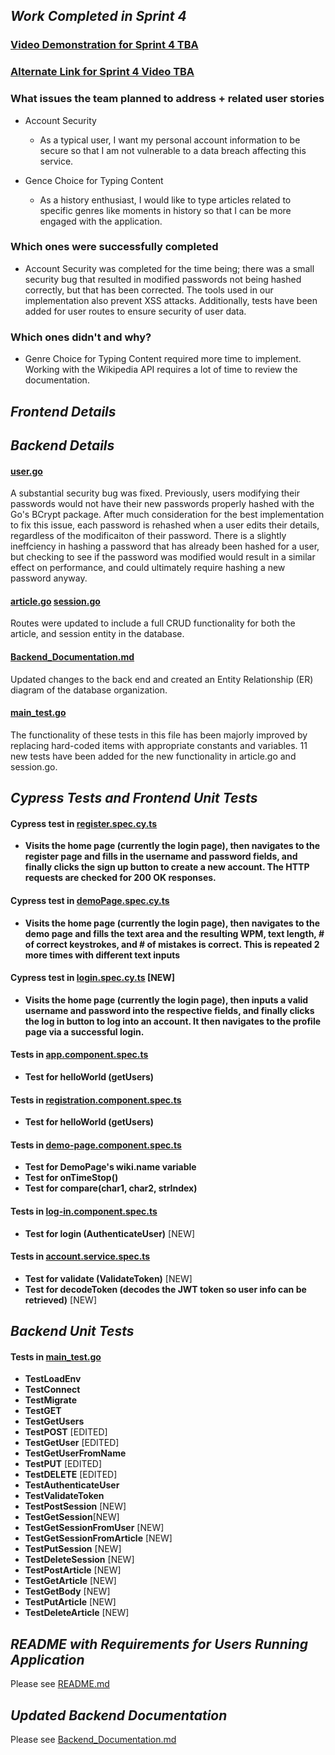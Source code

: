 <!-- WORK TO COMPLETE:
Entire Team
    Make progress on issues uncompleted in Sprint 3, or new issues discovered during Sprint 3.
    Write test for new functionality implemented. 
     front-page readme that details requirements for running and using your application.
SUBMISSIONS:
    Submission Format: GitHub & Video Links (Use comments on submission page for multiple links)
    Narrated video presentation. Split the presentation such that each member of your team narrates a portion. Presentation should include:
    Demonstrate new functionality implemented.
    Show results of all unit tests (including those from Sprint 3).
    Finally, give an overview of your completed project as if you were pitching it to someone who has never seen it:
    Demonstrate all front-end functionality
    Detailed explanation of backend API
Sprint4.md
    Detail work you've completed in Sprint 4
    List frontend unit and Cypress tests
    List backend unit tests
    Show updated documentation for your backend API 

We will be checking individual commits. If you do not commit code, you will not receive any credit for this sprint. If you're having trouble contributing, speak with your TA sooner rather than later.
Rather than just checking whether or not you have contributed all, for this sprint we will also be comparing outputs with the rest of your team. A contribution ratio of 2:1 as compared with the top performing teammate is fine, but when we start seeing differences approaching 5:1, 10:1, etc, points will be docked. -->

## _Work Completed in Sprint 4_ ##

### [Video Demonstration for Sprint 4 TBA](https://youtu.be/XhNUXZZ_6Bk) ###
### [Alternate Link for Sprint 4 Video TBA](https://clipchamp.com/watch/FMN3fO4qFXd)


### What issues the team planned to address + related user stories
* Account Security
    * As a typical user, I want my personal account information to be secure so that I am not vulnerable to a data breach affecting this service.

* Gence Choice for Typing Content
    * As a history enthusiast, I would like to type articles related to specific genres like moments in history so that I can be more engaged with the application.
### Which ones were successfully completed
* Account Security was completed for the time being; there was a small security bug that resulted in modified passwords not being hashed correctly, but that has been corrected. The tools used in our implementation also prevent XSS attacks. Additionally, tests have been added for user routes to ensure security of user data.

### Which ones didn't and why?
* Genre Choice for Typing Content required more time to implement. Working with the Wikipedia API requires a lot of time to review the documentation. 
## _Frontend Details_ ##


## _Backend Details_ ##

#### [user.go](https://github.com/WasabiTech-777/SWE-2023-Spring/blob/174bdd6c8f57efa12affba46334eadbfffbdb2a9/src/server/routes/user.go) ####
A substantial security bug was fixed. Previously, users modifying their passwords would not have their new passwords properly hashed with the Go's BCrypt package. After much consideration for the best implementation to fix this issue, each password is rehashed when a user edits their details, regardless of the modificaiton of their password. There is a slightly ineffciency in hashing a password that has already been hashed for a user, but checking to see if the password was modified would result in a similar effect on performance, and could ultimately require hashing a new password anyway.  

#### [article.go](https://github.com/WasabiTech-777/SWE-2023-Spring/blob/main/src/server/routes/article.go) [session.go](https://github.com/WasabiTech-777/SWE-2023-Spring/blob/main/src/server/routes/session.go) ####
Routes were updated to include a full CRUD functionality for both the article, and session entity in the database. 

#### [Backend_Documentation.md](https://github.com/WasabiTech-777/SWE-2023-Spring/blob/main/Backend_Documentation.md) ####
Updated changes to the back end and created an Entity Relationship (ER) diagram of the database organization.

#### [main_test.go](https://github.com/WasabiTech-777/SWE-2023-Spring/blob/174bdd6c8f57efa12affba46334eadbfffbdb2a9/src/server/main_test.go) ####
The functionality of these tests in this file has been majorly improved by replacing hard-coded items with appropriate constants and variables.
11 new tests have been added for the new functionality in article.go and session.go. 

## _Cypress Tests and Frontend Unit Tests_
#### Cypress test in [register.spec.cy.ts](https://github.com/WasabiTech-777/SWE-2023-Spring/blob/d28ae8915ec5ed7c40697cf1399cac0636e6f18d/cypress/e2e/register.spec.cy.ts)
* **Visits the home page (currently the login page), then navigates to the register page and fills in the username and password fields, and finally clicks the sign up button to create a new account. The HTTP requests are checked for 200 OK responses.**
#### Cypress test in [demoPage.spec.cy.ts](https://github.com/WasabiTech-777/SWE-2023-Spring/blob/d28ae8915ec5ed7c40697cf1399cac0636e6f18d/cypress/e2e/demoPage.spec.cy.ts)
* **Visits the home page (currently the login page), then navigates to the demo page and fills the text area and the resulting WPM, text length, # of correct keystrokes, and # of mistakes is correct. This is repeated 2 more times with different text inputs**
#### Cypress test in [login.spec.cy.ts](https://github.com/WasabiTech-777/SWE-2023-Spring/blob/456cdb1aa202ff37cd4707f5fbe604fa4c537fa0/cypress/e2e/login.spec.cy.ts) [NEW]
* **Visits the home page (currently the login page), then inputs a valid username and password into the respective fields, and finally clicks the log in button to log into an account. It then navigates to the profile page via a successful login.**

#### Tests in [app.component.spec.ts](https://github.com/WasabiTech-777/SWE-2023-Spring/blob/5159d7ebe84904dd363ec3932b869f453e1244c5/src/app/app.component.spec.ts)
* **Test for helloWorld (getUsers)**
#### Tests in [registration.component.spec.ts](https://github.com/WasabiTech-777/SWE-2023-Spring/blob/5159d7ebe84904dd363ec3932b869f453e1244c5/src/app/registration/registration.component.spec.ts)
* **Test for helloWorld (getUsers)**
#### Tests in [demo-page.component.spec.ts](https://github.com/WasabiTech-777/SWE-2023-Spring/blob/5159d7ebe84904dd363ec3932b869f453e1244c5/src/app/demo-page/demo-page.component.spec.ts)
* **Test for DemoPage's wiki.name variable**
* **Test for onTimeStop()**
* **Test for compare(char1, char2, strIndex)**
#### Tests in [log-in.component.spec.ts](https://github.com/WasabiTech-777/SWE-2023-Spring/blob/5159d7ebe84904dd363ec3932b869f453e1244c5/src/app/log-in/log-in.component.spec.ts)
* **Test for login (AuthenticateUser)** [NEW]
#### Tests in [account.service.spec.ts](https://github.com/WasabiTech-777/SWE-2023-Spring/blob/5159d7ebe84904dd363ec3932b869f453e1244c5/src/app/account.service.spec.ts)
* **Test for validate (ValidateToken)** [NEW]
* **Test for decodeToken (decodes the JWT token so user info can be retrieved)** [NEW]
## _Backend Unit Tests_ ##

#### Tests in [main_test.go](https://github.com/WasabiTech-777/SWE-2023-Spring/blob/174bdd6c8f57efa12affba46334eadbfffbdb2a9/src/server/main_test.go)
* **TestLoadEnv**
* **TestConnect**
* **TestMigrate**
* **TestGET**
* **TestGetUsers**  
* **TestPOST**  [EDITED]
* **TestGetUser**   [EDITED]
* **TestGetUserFromName** 
* **TestPUT** [EDITED]
* **TestDELETE** [EDITED]
* **TestAuthenticateUser** 
* **TestValidateToken**
* **TestPostSession** [NEW]
* **TestGetSession**[NEW]
* **TestGetSessionFromUser** [NEW]
* **TestGetSessionFromArticle** [NEW]
* **TestPutSession** [NEW]
* **TestDeleteSession** [NEW]
* **TestPostArticle** [NEW]
* **TestGetArticle** [NEW]
* **TestGetBody** [NEW]
* **TestPutArticle** [NEW]
* **TestDeleteArticle** [NEW]

## _README with Requirements for Users Running Application_ ##
Please see [README.md](https://github.com/WasabiTech-777/SWE-2023-Spring/blob/b0091f01cbabecc6dec080b7225032755b63aa13/README.md)

## _Updated Backend Documentation_ ##
Please see [Backend_Documentation.md](https://github.com/WasabiTech-777/SWE-2023-Spring/blob/51e2cc30a810aa0da4dd435826402799daeee1ba/Backend_Documentation.md)
